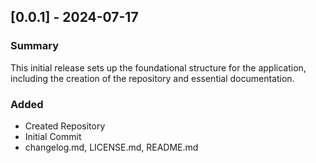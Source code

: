 ## [0.0.1] - 2024-07-17

### Summary
This initial release sets up the foundational structure for the application, including the creation of the repository and essential documentation.

### Added
- Created Repository
- Initial Commit
- changelog.md, LICENSE.md, README.md